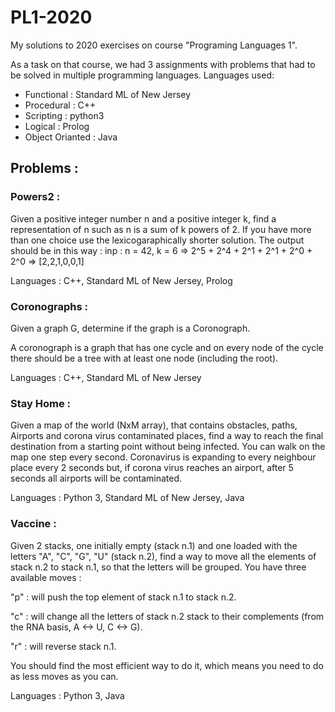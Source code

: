 # PL1-2020
My solutions to 2020 exercises on course "Programing Languages 1".

As a task on that course, we had 3 assignments with problems that had to be solved in multiple programming languages. Languages used:
* Functional : Standard ML of New Jersey
* Procedural : C++
* Scripting : python3
* Logical : Prolog
* Object Orianted : Java

## Problems :

### Powers2 :

Given a positive integer number n and a positive integer k, find a representation of n such as n is a sum of k powers of 2. If you have more than one choice use the lexicogaraphically shorter solution.
The output should be in this way :
inp : n = 42, k = 6 => 2^5 + 2^4 + 2^1 + 2^1 + 2^0 + 2^0 => [2,2,1,0,0,1]

Languages : C++, Standard ML of New Jersey, Prolog

### Coronographs :

Given a graph G, determine if the graph is a Coronograph.

A coronograph is a graph that has one cycle and on every node of the cycle there should be a tree with at least one node (including the root).

Languages : C++, Standard ML of New Jersey

### Stay Home :

Given a map of the world (NxM array), that contains obstacles, paths, Airports and corona virus contaminated places, find a way to reach the final destination from a starting point without being infected. You can walk on the map one step every second. Coronavirus is expanding to every neighbour place every 2 seconds but, if corona virus reaches an airport, after 5 seconds all airports will be contaminated. 

Languages : Python 3, Standard ML of New Jersey, Java

### Vaccine :

Given 2 stacks, one initially empty (stack n.1) and one loaded with the letters "A", "C", "G", "U" (stack n.2), find a way to move all the elements of stack n.2 to stack n.1, so that the letters will be grouped. You have three available moves :

"p" : will push the top element of stack n.1 to stack n.2.

"c" : will change all the letters of stack n.2 stack to their complements (from the RNA basis, A <-> U, C <-> G).

"r" : will reverse stack n.1.

You should find the most efficient way to do it, which means you need to do as less moves as you can. 

Languages : Python 3, Java
